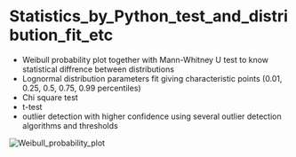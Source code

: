 # Statistics_by_Python_test_and_distribution_fit_etc

- Weibull probability plot together with Mann-Whitney U test to know statistical diffrence between distributions
- Lognormal distribution parameters fit giving characteristic points (0.01, 0.25, 0.5, 0.75, 0.99 percentiles)
- Chi square test
- t-test
- outlier detection with higher confidence using several outlier detection algorithms and thresholds

![Weibull_probability_plot](https://user-images.githubusercontent.com/50325966/101886327-a9a6ee00-3bde-11eb-867f-67ae694d1e1b.jpg)
